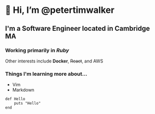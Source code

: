 # 👋 Hi, I’m @petertimwalker

## I'm a Software Engineer located in Cambridge MA

### Working primarily in *Ruby*

Other interests include **Docker**, ~~React~~, and AWS

### Things I'm learning more about...
* Vim
* Markdown

```
def Hello
    puts "Hello"
end
```
